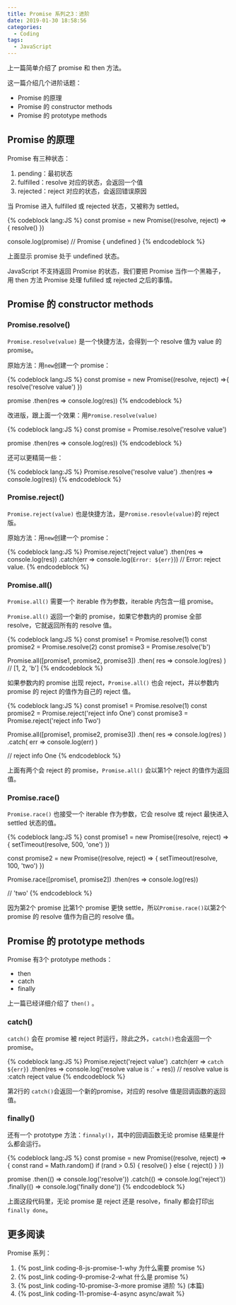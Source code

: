 ```yaml
---
title: Promise 系列之3：进阶
date: 2019-01-30 18:58:56
categories:
  - Coding
tags:
  - JavaScript
---
```


上一篇简单介绍了 promise 和 then 方法。

这一篇介绍几个进阶话题：
- Promise 的原理
- Promise 的 constructor methods
- Promise 的 prototype methods


<!-- more -->

## Promise 的原理

Promise 有三种状态：
1. pending：最初状态
1. fulfilled：resolve 对应的状态，会返回一个值
1. rejected：reject 对应的状态，会返回错误原因

当 Promise 进入 fulfilled 或 rejected 状态，又被称为 settled。

{% codeblock lang:JS %}
const promise = new Promise((resolve, reject) => {
  resolve()
})

console.log(promise)
// Promise { undefined }
{% endcodeblock %}

上面显示 promise 处于 undefined 状态。

JavaScript 不支持返回 Promise 的状态，我们要把 Promise 当作一个黑箱子，用 then 方法 Promise 处理 fufilled 或 rejected 之后的事情。

## Promise 的 constructor methods

### Promise.resolve()

`Promise.resolve(value)` 是一个快捷方法，会得到一个 resolve 值为 value 的 promise。

原始方法：用`new`创建一个 promise：

{% codeblock lang:JS %}
const promise = new Promise((resolve, reject) =>{
  resolve('resolve value')
})

promise
  .then(res => console.log(res))
{% endcodeblock %}

改进版，跟上面一个效果：用`Promise.resolve(value)`

{% codeblock lang:JS %}
const promise = Promise.resolve('resolve value')

promise
  .then(res => console.log(res))
{% endcodeblock %}

还可以更精简一些：

{% codeblock lang:JS %}
Promise.resolve('resolve value')
  .then(res => console.log(res))
{% endcodeblock %}


### Promise.reject()

`Promise.reject(value)` 也是快捷方法，是`Promise.resovle(value)`的 reject 版。

原始方法：用`new`创建一个 promise：

{% codeblock lang:JS %}
Promise.reject('reject value')
  .then(res => console.log(res))
  .catch(err => console.log(`Error: ${err}`))
// Error: reject value.
{% endcodeblock %}

### Promise.all()

`Promise.all()` 需要一个 iterable 作为参数，iterable 内包含一组 promise。

`Promise.all()` 返回一个新的 promise，如果它参数内的 promise 全部 resolve，它就返回所有的 resolve 值。

{% codeblock lang:JS %}
const promise1 = Promise.resolve(1)
const promise2 = Promise.resolve(2)
const promise3 = Promise.resolve('b')

Promise.all([promise1, promise2, promise3])
  .then(
    res => console.log(res)
  )
// [1, 2, 'b']
{% endcodeblock %}

如果参数内的 promise 出现 reject，`Promise.all()` 也会 reject，并以参数内 promise 的 reject 的值作为自己的 reject 值。

{% codeblock lang:JS %}
const promise1 = Promise.resolve(1)
const promise2 = Promise.reject('reject info One')
const promise3 = Promise.reject('reject info Two')

Promise.all([promise1, promise2, promise3])
  .then(
    res => console.log(res)
  )
  .catch(
    err => console.log(err)
  )

// reject info One
{% endcodeblock %}

上面有两个会 reject 的 promise，`Promise.all()` 会以第1个 reject 的值作为返回值。


### Promise.race()

`Promise.race()` 也接受一个 iterable 作为参数，它会 resolve 或 reject 最快进入 settled 状态的值。

{% codeblock lang:JS %}
const promise1 = new Promise((resolve, reject) => {
  setTimeout(resolve, 500, 'one')
})

const promise2 = new Promise((resolve, reject) => {
  setTimeout(resolve, 100, 'two')
})

Promise.race([promise1, promise2])
  .then(res => console.log(res))

// 'two'
{% endcodeblock %}

因为第2个 promise 比第1个 promise 更快 settle，所以`Promise.race()`以第2个 promise 的 resolve 值作为自己的 resolve 值。

## Promise 的 prototype methods

Promise 有3个 prototype methods：
- then
- catch
- finally

上一篇已经详细介绍了 `then()` 。

### catch()

`catch()` 会在 promise 被 reject 时运行，除此之外，`catch()`也会返回一个 promise。

{% codeblock lang:JS %}
Promise.reject('reject value')
  .catch(err => `catch ${err}`)
  .then(res => console.log('resolve value is :' + res))
// resolve value is :catch reject value
{% endcodeblock %}

第2行的 `catch()`会返回一个新的promise，对应的 resolve 值是回调函数的返回值。

### finally()

还有一个 prototype 方法：`finnaly()`，其中的回调函数无论 promise 结果是什么都会运行。

{% codeblock lang:JS %}
const promise = new Promise((resolve, reject) => {
  const rand = Math.random()
  if (rand > 0.5) {
    resolve()
  } else {
    reject()
  }
})

promise
  .then(() => console.log('resolve'))
  .catch(() => console.log('reject'))
  .finally(() => console.log('finally done'))
{% endcodeblock %}

上面这段代码里，无论 promise 是 reject 还是 resolve，finally 都会打印出`finally done`。


## 更多阅读

Promise 系列：

1. {% post_link coding-8-js-promise-1-why 为什么需要 promise %} 
1. {% post_link coding-9-promise-2-what 什么是 promise %} 
1. {% post_link coding-10-promise-3-more promise 进阶 %} (本篇)
1. {% post_link coding-11-promise-4-async async/await %} 